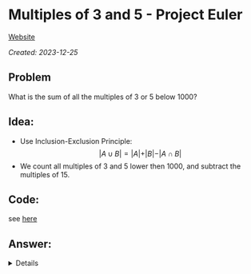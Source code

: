 # Multiples of 3 and 5 - Project Euler

[Website](https://projecteuler.net/problem=1)

_Created: 2023-12-25_

## Problem
What is the sum of all the multiples of 3 or 5 below 1000?
## Idea:
- Use Inclusion-Exclusion Principle:
$$\vert A \cup B \vert = \vert A \vert + \vert B \vert - \vert A \cap B \vert$$
- We count all multiples of 3 and 5 lower then 1000, and subtract the multiples of 15.
## Code:
see [here](https://github.com/slow-connect/project-euler/blob/main/1.%20multiples%20of%203%20or%205/main.py)
## Answer:
<details>
233168
</details>
